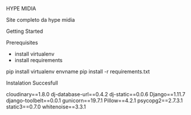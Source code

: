 HYPE MIDIA

Site completo da hype midia

Getting Started

Prerequisites
- install virtualenv
- install requirements

pip install virtualenv envname
pip install -r requirements.txt

Instalation Succesfull

cloudinary==1.8.0
dj-database-url==0.4.2
dj-static==0.0.6
Django==1.11.7
django-toolbelt==0.0.1
gunicorn==19.7.1
Pillow==4.2.1
psycopg2==2.7.3.1
static3==0.7.0
whitenoise==3.3.1
